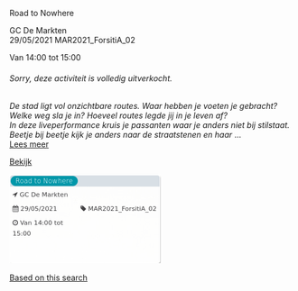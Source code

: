 Road to Nowhere

GC De Markten  
29/05/2021 MAR2021\_ForsitiA\_02  

Van 14:00 tot 15:00

  

###### *Sorry, deze activiteit is volledig uitverkocht.*

  

*De stad ligt vol onzichtbare routes. Waar hebben je voeten je gebracht? Welke weg sla je in? Hoeveel routes legde jij in je leven af?*  
*In deze liveperformance kruis je passanten waar je anders niet bij stilstaat. Beetje bij beetje kijk je anders naar de straatstenen en haar*  ...  
[Lees meer](https://tickets.vgc.be/activity/subscribe/MAR2021_ForsitiA_02)

[Bekijk](https://tickets.vgc.be/ticketingActivity/subscribe/MAR2021_ForsitiA_02)

![](63782.png)

[Based on this search](https://tickets.vgc.be/activity/index?&vrijeplaatsen=1&Age%5B%5D=3%2C4&entity=244)